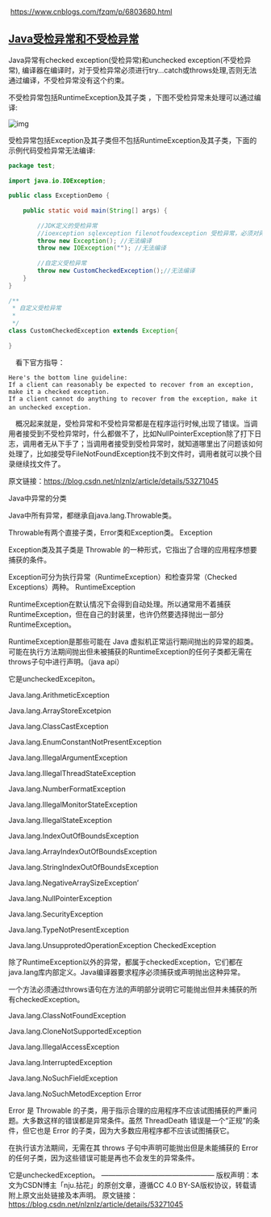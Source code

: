​	https://www.cnblogs.com/fzqm/p/6803680.html

## 		[    Java受检异常和不受检异常    ](https://www.cnblogs.com/fzqm/p/6803680.html)		

Java异常有checked exception(受检异常)和unchecked exception(不受检异常), 编译器在编译时，对于受检异常必须进行try...catch或throws处理,否则无法通过编译，不受检异常没有这个约束。

不受检异常包括RuntimeException及其子类 ，下图不受检异常未处理可以通过编译:

![img](https://images2015.cnblogs.com/blog/648579/201705/648579-20170503195219070-904965662.png)

受检异常包括Exception及其子类但不包括RuntimeException及其子类，下面的示例代码受检异常无法编译:

```java
package test;
 
import java.io.IOException;
 
public class ExceptionDemo {
 
    public static void main(String[] args) {
 
        //JDK定义的受检异常
        //ioexception sqlexception filenotfoudexception 受检异常，必须对异常进行处理，否则无法编译
        throw new Exception(); //无法编译
        throw new IOException(""); //无法编译
         
        //自定义受检异常
        throw new CustomCheckedException();//无法编译
    }
}
 
/**
 * 自定义受检异常
 *
 */
class CustomCheckedException extends Exception{
     
}
```



　看下官方指导：

```
Here's the bottom line guideline:
If a client can reasonably be expected to recover from an exception, make it a checked exception.
If a client cannot do anything to recover from the exception, make it an unchecked exception.　
```



　概况起来就是，受检异常和不受检异常都是在程序运行时候,出现了错误。当调用者接受到不受检异常时，什么都做不了，比如NullPointerException除了打下日志，调用者无从下手了；当调用者接受到受检异常时，就知道哪里出了问题该如何处理了，比如接受导FileNotFoundException找不到文件时，调用者就可以换个目录继续找文件了。



原文链接：https://blog.csdn.net/nlznlz/article/details/53271045

Java中异常的分类

Java中所有异常，都继承自java.lang.Throwable类。

Throwable有两个直接子类，Error类和Exception类。
Exception

Exception类及其子类是 Throwable 的一种形式，它指出了合理的应用程序想要捕获的条件。 

Exception可分为执行异常（RuntimeException）和检查异常（Checked Exceptions）两种。
RuntimeException

RuntimeException在默认情况下会得到自动处理。所以通常用不着捕获RuntimeException，但在自己的封装里，也许仍然要选择抛出一部分RuntimeException。

RuntimeException是那些可能在 Java 虚拟机正常运行期间抛出的异常的超类。可能在执行方法期间抛出但未被捕获的RuntimeException的任何子类都无需在throws子句中进行声明。（java api）

它是uncheckedExcepiton。

Java.lang.ArithmeticException

Java.lang.ArrayStoreExcetpion

Java.lang.ClassCastException

Java.lang.EnumConstantNotPresentException

Java.lang.IllegalArgumentException

Java.lang.IllegalThreadStateException

Java.lang.NumberFormatException

Java.lang.IllegalMonitorStateException

Java.lang.IllegalStateException

Java.lang.IndexOutOfBoundsException

Java.lang.ArrayIndexOutOfBoundsException

Java.lang.StringIndexOutOfBoundsException

Java.lang.NegativeArraySizeException’

Java.lang.NullPointerException

Java.lang.SecurityException

Java.lang.TypeNotPresentException

Java.lang.UnsupprotedOperationException
CheckedException

除了RuntimeException以外的异常，都属于checkedException，它们都在java.lang库内部定义。Java编译器要求程序必须捕获或声明抛出这种异常。

一个方法必须通过throws语句在方法的声明部分说明它可能抛出但并未捕获的所有checkedException。

Java.lang.ClassNotFoundException

Java.lang.CloneNotSupportedException

Java.lang.IllegalAccessException

Java.lang.InterruptedException

Java.lang.NoSuchFieldException

Java.lang.NoSuchMetodException
Error

Error 是 Throwable 的子类，用于指示合理的应用程序不应该试图捕获的严重问题。大多数这样的错误都是异常条件。虽然 ThreadDeath 错误是一个“正规”的条件，但它也是 Error 的子类，因为大多数应用程序都不应该试图捕获它。 

在执行该方法期间，无需在其 throws 子句中声明可能抛出但是未能捕获的 Error 的任何子类，因为这些错误可能是再也不会发生的异常条件。

它是uncheckedException。
————————————————
版权声明：本文为CSDN博主「nju.拈花」的原创文章，遵循CC 4.0 BY-SA版权协议，转载请附上原文出处链接及本声明。
原文链接：https://blog.csdn.net/nlznlz/article/details/53271045